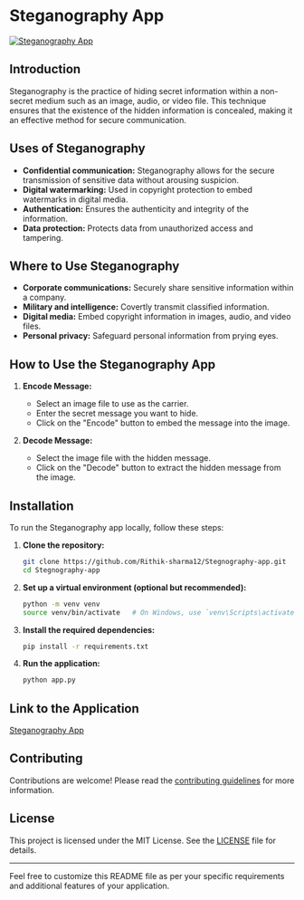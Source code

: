 # Steganography App

[![Steganography App](https://i1.wp.com/blogger.googleusercontent.com/img/b/R29vZ2xl/AVvXsEhdjSzDRQmdJDWrwSXGW23pTfjt7KDf2VFnG9_zEToukuXyKJQFoMp7iPdsZXa734fvzMFuC2GGP9QEuvLb94S1P3twUuAoqXkcUwQxXQyQVaMc8oI5QyAypqSFlrLEIsCjWNCaYjChGBQ68xi-36U8U-rCc3PlqF6TaXsPjtdYRYbCeQWktmOPXn91zCrZ/s16000/Hackers%20Use%20Steganography%20Methods%20to%20Hide%20Malware%20in%20PNG%20File.webp?w=1600&resize=1600,900&ssl=1)](https://souvik28.netlify.app/)

## Introduction

Steganography is the practice of hiding secret information within a non-secret medium such as an image, audio, or video file. This technique ensures that the existence of the hidden information is concealed, making it an effective method for secure communication.

## Uses of Steganography

- **Confidential communication:** Steganography allows for the secure transmission of sensitive data without arousing suspicion.
- **Digital watermarking:** Used in copyright protection to embed watermarks in digital media.
- **Authentication:** Ensures the authenticity and integrity of the information.
- **Data protection:** Protects data from unauthorized access and tampering.

## Where to Use Steganography

- **Corporate communications:** Securely share sensitive information within a company.
- **Military and intelligence:** Covertly transmit classified information.
- **Digital media:** Embed copyright information in images, audio, and video files.
- **Personal privacy:** Safeguard personal information from prying eyes.

## How to Use the Steganography App

1. **Encode Message:**
   - Select an image file to use as the carrier.
   - Enter the secret message you want to hide.
   - Click on the "Encode" button to embed the message into the image.

2. **Decode Message:**
   - Select the image file with the hidden message.
   - Click on the "Decode" button to extract the hidden message from the image.

## Installation

To run the Steganography app locally, follow these steps:

1. **Clone the repository:**
   ```bash
   git clone https://github.com/Rithik-sharma12/Stegnography-app.git
   cd Stegnography-app
   ```

2. **Set up a virtual environment (optional but recommended):**
   ```bash
   python -m venv venv
   source venv/bin/activate   # On Windows, use `venv\Scripts\activate`
   ```

3. **Install the required dependencies:**
   ```bash
   pip install -r requirements.txt
   ```

4. **Run the application:**
   ```bash
   python app.py
   ```

## Link to the Application

[Steganography App](https://rithiksharma.pythonanywhere.com)

## Contributing

Contributions are welcome! Please read the [contributing guidelines](CONTRIBUTING.md) for more information.

## License

This project is licensed under the MIT License. See the [LICENSE](LICENSE) file for details.

---

Feel free to customize this README file as per your specific requirements and additional features of your application.
